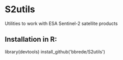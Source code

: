 # S2utils
Utilities to work with ESA Sentinel-2 satellite products

## Installation in R:
library(devtools)
install_github('bbrede/S2utils')
